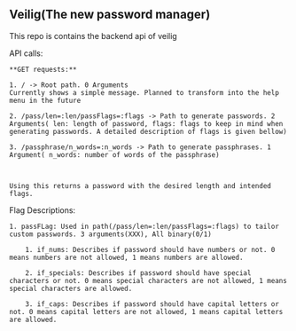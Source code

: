 ## Veilig(The new password manager)

This repo is contains the backend api of veilig

API calls:

    **GET requests:**

    1. / -> Root path. 0 Arguments 
    Currently shows a simple message. Planned to transform into the help menu in the future

    2. /pass/len=:len/passFlags=:flags -> Path to generate passwords. 2 Arguments( len: length of password, flags: flags to keep in mind when generating passwords. A detailed description of flags is given bellow)

    3. /passphrase/n_words=:n_words -> Path to generate passphrases. 1 Argument( n_words: number of words of the passphrase)



    Using this returns a password with the desired length and intended flags.


Flag Descriptions:
    
    1. passFLag: Used in path(/pass/len=:len/passFlags=:flags) to tailor custom passwords. 3 arguments(XXX), All binary(0/1)

        1. if_nums: Describes if password should have numbers or not. 0 means numbers are not allowed, 1 means numbers are allowed.

        2. if_specials: Describes if password should have special characters or not. 0 means special characters are not allowed, 1 means special characters are allowed.

        3. if_caps: Describes if password should have capital letters or not. 0 means capital letters are not allowed, 1 means capital letters are allowed.